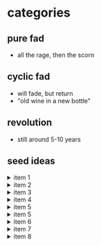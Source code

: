 
# categories

## pure fad
* all the rage, then the scorn
## cyclic fad
* will fade, but return
* "old wine in a new bottle" 
## revolution
* still around 5-10 years

## seed ideas
 
<details><summary>item 1</summary>
<p> static vs dynamic types </p>
</details>
<details><summary>item 2</summary>
<p> VS Code </p>
</details>
<details><summary>item 3</summary>
<p> microservices </p>
</details>
<details><summary>item 4</summary>
<p> functional vs iterative </p>
</details>
<details><summary>item 5</summary>
<p> unit testing </p>
</details>
<details><summary>item 5</summary>
<p> agile </p>
</details>
<details><summary>item 6</summary>
<p> burn-out </p>
</details>
<details><summary>item 7</summary>
<p> Stack Overflow </p>
</details>
<details><summary>item 8</summary>
<p> Github </p>
</details>

